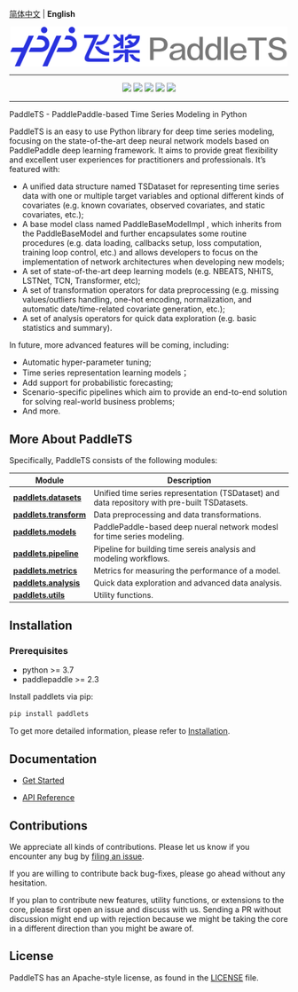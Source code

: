 [简体中文](./README_cn.md) |  **English**

<p align="center">
  <img src="docs/static/images/logo/paddlets-readme-logo.png" align="middle" width=500>
<p>

------------------------------------------------------------------------------------------

<p align="center">
  <a href="https://github.com/PaddlePaddle/PaddleTS/graphs/contributors"><img src="https://img.shields.io/github/contributors/PaddlePaddle/PaddleNLP?color=9ea"></a>
  <a href=""><img src="https://img.shields.io/badge/python-3.7+-aff.svg"></a>
  <a href=""><img src="https://img.shields.io/badge/paddlepaddle-2.3.0+-aff.svg"></a>
  <a href="https://github.com/PaddlePaddle/PaddleTS/commits"><img src="https://img.shields.io/github/commit-activity/m/PaddlePaddle/PaddleTS?color=3af"></a>
  <a href="https://github.com/PaddlePaddle/PaddleTS/issues"><img src="https://img.shields.io/github/issues/PaddlePaddle/PaddleTS?color=9cc"></a>
</p>

--------------------------------------------------------------------------------


PaddleTS - PaddlePaddle-based Time Series Modeling in Python

PaddleTS is an easy to use Python library for deep time series modeling,
    focusing on the state-of-the-art deep neural network models based on 
    PaddlePaddle deep learning framework. It aims to provide great flexibility 
    and excellent user experiences for practitioners and professionals. It’s featured with:

* A unified data structure named TSDataset for representing time series data with one 
    or multiple target variables and optional different kinds of covariates 
    (e.g. known covariates, observed covariates, and static covariates, etc.);
* A base model class named PaddleBaseModelImpl , which inherits from the PaddleBaseModel 
    and further encapsulates some routine procedures (e.g. data loading, callbacks setup, 
    loss computation, training loop control, etc.) and allows developers to focus on 
    the implementation of network architectures when developing new models;
* A set of state-of-the-art deep learning models (e.g. NBEATS, NHiTS, LSTNet, TCN, Transformer, etc);
* A set of transformation operators for data preprocessing (e.g. missing values/outliers handling, 
    one-hot encoding, normalization, and automatic date/time-related covariate generation, etc.);
* A set of analysis operators for quick data exploration (e.g. basic statistics and summary).

In future, more advanced features will be coming, including:

* Automatic hyper-parameter tuning;
* Time series representation learning models；
* Add support for probabilistic forecasting;
* Scenario-specific pipelines which aim to provide an end-to-end solution for solving real-world business problems;
* And more.


## More About PaddleTS

Specifically, PaddleTS consists of the following modules:

| Module                                                                                                     | Description                                                                                                                     |
|------------------------------------------------------------------------------------------------------------|---------------------------------------------------------------------------------------------------------------------------------|
| [**paddlets.datasets**](https://paddlets.readthedocs.io/en/latest/source/modules/datasets/overview.html)   | Unified time series representation (TSDataset) and data repository with pre-built TSDatasets.                                   |
| [**paddlets.transform**](https://paddlets.readthedocs.io/en/latest/source/modules/transform/overview.html) | Data preprocessing and data transformations.                                                                                    |
| [**paddlets.models**](https://paddlets.readthedocs.io/en/latest/source/modules/models/overview.html)       | PaddlePaddle-based deep nueral network modesl for time series modeling.                                                         |
| [**paddlets.pipeline**](https://paddlets.readthedocs.io/en/latest/source/modules/pipeline/overview.html)   | Pipeline for building time sereis analysis and modeling workflows.                                                             |
| [**paddlets.metrics**](https://paddlets.readthedocs.io/en/latest/source/modules/metrics/overview.html)     | Metrics for measuring the performance of a model.                                                                               |
| [**paddlets.analysis**](https://paddlets.readthedocs.io/en/latest/source/modules/analysis/overview.html)   | Quick data exploration and advanced data analysis.                                                                              |
| [**paddlets.utils**](https://paddlets.readthedocs.io/en/latest/source/modules/backtest/overview.html)      | Utility functions.                                                                                                              |

## Installation

### Prerequisites

* python >= 3.7
* paddlepaddle >= 2.3

Install paddlets via pip:
```bash
pip install paddlets
```

To get more detailed information, please refer to [Installation](https://paddlets.readthedocs.io/en/latest/source/installation/overview.html).


## Documentation

* [Get Started](https://paddlets.readthedocs.io/en/latest/source/get_started/get_started.html)

* [API Reference](https://paddlets.readthedocs.io/en/latest/source/api/paddlets.analysis.html)


## Contributions

We appreciate all kinds of contributions. Please let us know if you encounter any bug by [filing an issue](https://github.com/PaddlePaddle/PaddleTS/issues).

If you are willing to contribute back bug-fixes, please go ahead without any hesitation.

If you plan to contribute new features, utility functions, or extensions to the core, please first open an issue and discuss with us.
Sending a PR without discussion might end up with rejection because we might be taking the core in a different direction than you might be aware of.


## License
PaddleTS has an Apache-style license, as found in the [LICENSE](LICENSE) file.
